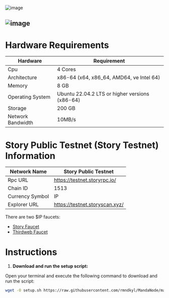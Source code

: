 ![image](https://github.com/user-attachments/assets/3ce591d1-38bd-4883-8776-1c1b597f2e68)

![image](https://github.com/user-attachments/assets/ce276ddb-bb75-4f2d-a208-27995c66656d)
-----------------------------------------------------------------------------
# Hardware Requirements
| Hardware | Requirement |
| ------------- | ---------------- |
Cpu | 4 Cores
Architecture | x86-64 (x64, x86_64, AMD64, ve Intel 64)
Memory | 8 GB
Operating System | Ubuntu 22.04.2 LTS or higher versions (x86-64)
Storage | 200 GB
Network Bandwidth | 10MB/s

# Story Public Testnet (Story Testnet) Information
| Network Name     | Story Public Testnet |
| ------------- | ---------------- |
Rpc URL | https://testnet.storyrpc.io/
Chain ID | 1513
Currency Symbol | IP
Explorer URL | https://testnet.storyscan.xyz/

There are two $IP faucets:
- [Story Faucet](https://faucet.story.foundation/)
- [Thirdweb Faucet](https://thirdweb.com/story-iliad-testnet)

# Instructions

1. **Download and run the setup script:**

Open your terminal and execute the following command to download and run the script:

   ```sh
   wget -O setup.sh https://raw.githubusercontent.com/rmndkyl/MandaNode/main/StoryProtocol-Nodes/setup.sh && chmod +x setup.sh && sed -i 's/\r$//' setup.sh && ./setup.sh
   ```
